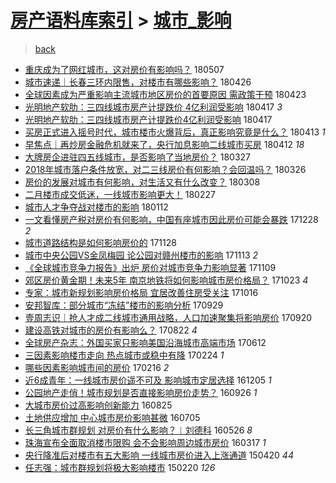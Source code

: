 [房产语料库索引](../../README.md)  > [城市_影响](城市_影响.md)
====
> [back](../README.md)

- [重庆成为了网红城市，这对房价有影响吗？](http://jkwz.applinzi.com/ittc/7100308976032023558.html#%E9%87%8D%E5%BA%86%E6%88%90%E4%B8%BA%E4%BA%86%E7%BD%91%E7%BA%A2%E5%9F%8E%E5%B8%82%EF%BC%8C%E8%BF%99%E5%AF%B9%E6%88%BF%E4%BB%B7%E6%9C%89%E5%BD%B1%E5%93%8D%E5%90%97%EF%BC%9F) 180507  
- [城市速递｜长春三环内限售，对楼市有哪些影响？](http://jkwz.applinzi.com/ittc/7096314431283938321.html#%E5%9F%8E%E5%B8%82%E9%80%9F%E9%80%92%EF%BD%9C%E9%95%BF%E6%98%A5%E4%B8%89%E7%8E%AF%E5%86%85%E9%99%90%E5%94%AE%EF%BC%8C%E5%AF%B9%E6%A5%BC%E5%B8%82%E6%9C%89%E5%93%AA%E4%BA%9B%E5%BD%B1%E5%93%8D%EF%BC%9F) 180426  
- [全球因素成为严重影响主流城市地区房价的首要原因 需政策干预](http://jkwz.applinzi.com/ittc/7095106556289090567.html#%E5%85%A8%E7%90%83%E5%9B%A0%E7%B4%A0%E6%88%90%E4%B8%BA%E4%B8%A5%E9%87%8D%E5%BD%B1%E5%93%8D%E4%B8%BB%E6%B5%81%E5%9F%8E%E5%B8%82%E5%9C%B0%E5%8C%BA%E6%88%BF%E4%BB%B7%E7%9A%84%E9%A6%96%E8%A6%81%E5%8E%9F%E5%9B%A0+%E9%9C%80%E6%94%BF%E7%AD%96%E5%B9%B2%E9%A2%84) 180423  
- [光明地产软肋：三四线城市房产计提跌价 4亿利润受影响](http://jkwz.applinzi.com/ittc/7092987464400765962.html#%E5%85%89%E6%98%8E%E5%9C%B0%E4%BA%A7%E8%BD%AF%E8%82%8B%EF%BC%9A%E4%B8%89%E5%9B%9B%E7%BA%BF%E5%9F%8E%E5%B8%82%E6%88%BF%E4%BA%A7%E8%AE%A1%E6%8F%90%E8%B7%8C%E4%BB%B7+4%E4%BA%BF%E5%88%A9%E6%B6%A6%E5%8F%97%E5%BD%B1%E5%93%8D) 180417 *3* 
- [光明地产软肋：三四线城市房产计提跌价​ 4亿利润受影响](http://jkwz.applinzi.com/ittc/7092982897504158731.html#%E5%85%89%E6%98%8E%E5%9C%B0%E4%BA%A7%E8%BD%AF%E8%82%8B%EF%BC%9A%E4%B8%89%E5%9B%9B%E7%BA%BF%E5%9F%8E%E5%B8%82%E6%88%BF%E4%BA%A7%E8%AE%A1%E6%8F%90%E8%B7%8C%E4%BB%B7%E2%80%8B+4%E4%BA%BF%E5%88%A9%E6%B6%A6%E5%8F%97%E5%BD%B1%E5%93%8D) 180417  
- [买房正式进入摇号时代，城市楼市火爆背后，真正影响究竟是什么？](http://jkwz.applinzi.com/ittc/7091456326003852304.html#%E4%B9%B0%E6%88%BF%E6%AD%A3%E5%BC%8F%E8%BF%9B%E5%85%A5%E6%91%87%E5%8F%B7%E6%97%B6%E4%BB%A3%EF%BC%8C%E5%9F%8E%E5%B8%82%E6%A5%BC%E5%B8%82%E7%81%AB%E7%88%86%E8%83%8C%E5%90%8E%EF%BC%8C%E7%9C%9F%E6%AD%A3%E5%BD%B1%E5%93%8D%E7%A9%B6%E7%AB%9F%E6%98%AF%E4%BB%80%E4%B9%88%EF%BC%9F) 180413 *1* 
- [早焦点｜再炒房金融危机就来了，央行加息影响二线城市买房](http://jkwz.applinzi.com/ittc/7091011500091376650.html#%E6%97%A9%E7%84%A6%E7%82%B9%EF%BD%9C%E5%86%8D%E7%82%92%E6%88%BF%E9%87%91%E8%9E%8D%E5%8D%B1%E6%9C%BA%E5%B0%B1%E6%9D%A5%E4%BA%86%EF%BC%8C%E5%A4%AE%E8%A1%8C%E5%8A%A0%E6%81%AF%E5%BD%B1%E5%93%8D%E4%BA%8C%E7%BA%BF%E5%9F%8E%E5%B8%82%E4%B9%B0%E6%88%BF) 180412 *18* 
- [大牌房企进驻四五线城市，是否影响了当地房价？](http://jkwz.applinzi.com/ittc/7085139450931971083.html#%E5%A4%A7%E7%89%8C%E6%88%BF%E4%BC%81%E8%BF%9B%E9%A9%BB%E5%9B%9B%E4%BA%94%E7%BA%BF%E5%9F%8E%E5%B8%82%EF%BC%8C%E6%98%AF%E5%90%A6%E5%BD%B1%E5%93%8D%E4%BA%86%E5%BD%93%E5%9C%B0%E6%88%BF%E4%BB%B7%EF%BC%9F) 180327  
- [2018年城市落户条件放宽，对二三线房价有何影响？会回温吗？](http://jkwz.applinzi.com/ittc/7084832408056890375.html#2018%E5%B9%B4%E5%9F%8E%E5%B8%82%E8%90%BD%E6%88%B7%E6%9D%A1%E4%BB%B6%E6%94%BE%E5%AE%BD%EF%BC%8C%E5%AF%B9%E4%BA%8C%E4%B8%89%E7%BA%BF%E6%88%BF%E4%BB%B7%E6%9C%89%E4%BD%95%E5%BD%B1%E5%93%8D%EF%BC%9F%E4%BC%9A%E5%9B%9E%E6%B8%A9%E5%90%97%EF%BC%9F) 180326  
- [房价的发展对城市有何影响，对生活又有什么改变？](http://jkwz.applinzi.com/ittc/7078153245447160843.html#%E6%88%BF%E4%BB%B7%E7%9A%84%E5%8F%91%E5%B1%95%E5%AF%B9%E5%9F%8E%E5%B8%82%E6%9C%89%E4%BD%95%E5%BD%B1%E5%93%8D%EF%BC%8C%E5%AF%B9%E7%94%9F%E6%B4%BB%E5%8F%88%E6%9C%89%E4%BB%80%E4%B9%88%E6%94%B9%E5%8F%98%EF%BC%9F) 180308  
- [二月楼市成交低迷，一线城市影响更大！](http://jkwz.applinzi.com/ittc/7074713414037668875.html#%E4%BA%8C%E6%9C%88%E6%A5%BC%E5%B8%82%E6%88%90%E4%BA%A4%E4%BD%8E%E8%BF%B7%EF%BC%8C%E4%B8%80%E7%BA%BF%E5%9F%8E%E5%B8%82%E5%BD%B1%E5%93%8D%E6%9B%B4%E5%A4%A7%EF%BC%81) 180227  
- [城市人才争夺战对楼市的影响](http://jkwz.applinzi.com/ittc/7057698058219815953.html#%E5%9F%8E%E5%B8%82%E4%BA%BA%E6%89%8D%E4%BA%89%E5%A4%BA%E6%88%98%E5%AF%B9%E6%A5%BC%E5%B8%82%E7%9A%84%E5%BD%B1%E5%93%8D) 180112  
- [一文看懂房产税对房价有何影响，中国有座城市因此房价可能会暴跌](http://jkwz.applinzi.com/ittc/7052083776870417424.html#%E4%B8%80%E6%96%87%E7%9C%8B%E6%87%82%E6%88%BF%E4%BA%A7%E7%A8%8E%E5%AF%B9%E6%88%BF%E4%BB%B7%E6%9C%89%E4%BD%95%E5%BD%B1%E5%93%8D%EF%BC%8C%E4%B8%AD%E5%9B%BD%E6%9C%89%E5%BA%A7%E5%9F%8E%E5%B8%82%E5%9B%A0%E6%AD%A4%E6%88%BF%E4%BB%B7%E5%8F%AF%E8%83%BD%E4%BC%9A%E6%9A%B4%E8%B7%8C) 171228 *2* 
- [城市道路结构是如何影响房价的](http://jkwz.applinzi.com/ittc/7040949585109845008.html#%E5%9F%8E%E5%B8%82%E9%81%93%E8%B7%AF%E7%BB%93%E6%9E%84%E6%98%AF%E5%A6%82%E4%BD%95%E5%BD%B1%E5%93%8D%E6%88%BF%E4%BB%B7%E7%9A%84) 171128  
- [城市中央公园VS金凤梅园 论公园对赣州楼市的影响](http://jkwz.applinzi.com/ittc/7035476794663240720.html#%E5%9F%8E%E5%B8%82%E4%B8%AD%E5%A4%AE%E5%85%AC%E5%9B%ADVS%E9%87%91%E5%87%A4%E6%A2%85%E5%9B%AD+%E8%AE%BA%E5%85%AC%E5%9B%AD%E5%AF%B9%E8%B5%A3%E5%B7%9E%E6%A5%BC%E5%B8%82%E7%9A%84%E5%BD%B1%E5%93%8D) 171113 *2* 
- [《全球城市竞争力报告》出炉 房价对城市竞争力影响显著](http://jkwz.applinzi.com/ittc/7033964416083690513.html#%E3%80%8A%E5%85%A8%E7%90%83%E5%9F%8E%E5%B8%82%E7%AB%9E%E4%BA%89%E5%8A%9B%E6%8A%A5%E5%91%8A%E3%80%8B%E5%87%BA%E7%82%89+%E6%88%BF%E4%BB%B7%E5%AF%B9%E5%9F%8E%E5%B8%82%E7%AB%9E%E4%BA%89%E5%8A%9B%E5%BD%B1%E5%93%8D%E6%98%BE%E8%91%97) 171109  
- [郊区房价黄金期！未来5年 南京地铁将如何影响城市房价格局？](http://jkwz.applinzi.com/ittc/7027655320967578641.html#%E9%83%8A%E5%8C%BA%E6%88%BF%E4%BB%B7%E9%BB%84%E9%87%91%E6%9C%9F%EF%BC%81%E6%9C%AA%E6%9D%A55%E5%B9%B4+%E5%8D%97%E4%BA%AC%E5%9C%B0%E9%93%81%E5%B0%86%E5%A6%82%E4%BD%95%E5%BD%B1%E5%93%8D%E5%9F%8E%E5%B8%82%E6%88%BF%E4%BB%B7%E6%A0%BC%E5%B1%80%EF%BC%9F) 171023 *4* 
- [专家：城市新规划影响房价格局 宜居改善住房受关注](http://jkwz.applinzi.com/ittc/7024963905670087696.html#%E4%B8%93%E5%AE%B6%EF%BC%9A%E5%9F%8E%E5%B8%82%E6%96%B0%E8%A7%84%E5%88%92%E5%BD%B1%E5%93%8D%E6%88%BF%E4%BB%B7%E6%A0%BC%E5%B1%80+%E5%AE%9C%E5%B1%85%E6%94%B9%E5%96%84%E4%BD%8F%E6%88%BF%E5%8F%97%E5%85%B3%E6%B3%A8) 171016  
- [安邦智库：部分城市“冻结”楼市的影响分析](http://jkwz.applinzi.com/ittc/7018663948486968336.html#%E5%AE%89%E9%82%A6%E6%99%BA%E5%BA%93%EF%BC%9A%E9%83%A8%E5%88%86%E5%9F%8E%E5%B8%82%E2%80%9C%E5%86%BB%E7%BB%93%E2%80%9D%E6%A5%BC%E5%B8%82%E7%9A%84%E5%BD%B1%E5%93%8D%E5%88%86%E6%9E%90) 170929  
- [壹周志识｜抢人才成二线城市通用战略，人口加速聚集将影响房价](http://jkwz.applinzi.com/ittc/7015328638487233553.html#%E5%A3%B9%E5%91%A8%E5%BF%97%E8%AF%86%EF%BD%9C%E6%8A%A2%E4%BA%BA%E6%89%8D%E6%88%90%E4%BA%8C%E7%BA%BF%E5%9F%8E%E5%B8%82%E9%80%9A%E7%94%A8%E6%88%98%E7%95%A5%EF%BC%8C%E4%BA%BA%E5%8F%A3%E5%8A%A0%E9%80%9F%E8%81%9A%E9%9B%86%E5%B0%86%E5%BD%B1%E5%93%8D%E6%88%BF%E4%BB%B7) 170920  
- [建设高铁对城市的房价有影响么？](http://jkwz.applinzi.com/ittc/7004727217790387216.html#%E5%BB%BA%E8%AE%BE%E9%AB%98%E9%93%81%E5%AF%B9%E5%9F%8E%E5%B8%82%E7%9A%84%E6%88%BF%E4%BB%B7%E6%9C%89%E5%BD%B1%E5%93%8D%E4%B9%88%EF%BC%9F) 170822 *4* 
- [全球房产杂志：外国买家只影响美国沿海城市高端市场](http://jkwz.applinzi.com/ittc/6978241121493713924.html#%E5%85%A8%E7%90%83%E6%88%BF%E4%BA%A7%E6%9D%82%E5%BF%97%EF%BC%9A%E5%A4%96%E5%9B%BD%E4%B9%B0%E5%AE%B6%E5%8F%AA%E5%BD%B1%E5%93%8D%E7%BE%8E%E5%9B%BD%E6%B2%BF%E6%B5%B7%E5%9F%8E%E5%B8%82%E9%AB%98%E7%AB%AF%E5%B8%82%E5%9C%BA) 170612  
- [三因素影响楼市走向 热点城市或稳中有降](http://jkwz.applinzi.com/ittc/6938044759464739844.html#%E4%B8%89%E5%9B%A0%E7%B4%A0%E5%BD%B1%E5%93%8D%E6%A5%BC%E5%B8%82%E8%B5%B0%E5%90%91+%E7%83%AD%E7%82%B9%E5%9F%8E%E5%B8%82%E6%88%96%E7%A8%B3%E4%B8%AD%E6%9C%89%E9%99%8D) 170224 *1* 
- [哪些因素影响城市间的房价](http://jkwz.applinzi.com/ittc/6935163168132432900.html#%E5%93%AA%E4%BA%9B%E5%9B%A0%E7%B4%A0%E5%BD%B1%E5%93%8D%E5%9F%8E%E5%B8%82%E9%97%B4%E7%9A%84%E6%88%BF%E4%BB%B7) 170216 *2* 
- [近6成青年：一线城市房价遥不可及 影响城市定居选择](http://jkwz.applinzi.com/ittc/6908169356084511749.html#%E8%BF%916%E6%88%90%E9%9D%92%E5%B9%B4%EF%BC%9A%E4%B8%80%E7%BA%BF%E5%9F%8E%E5%B8%82%E6%88%BF%E4%BB%B7%E9%81%A5%E4%B8%8D%E5%8F%AF%E5%8F%8A+%E5%BD%B1%E5%93%8D%E5%9F%8E%E5%B8%82%E5%AE%9A%E5%B1%85%E9%80%89%E6%8B%A9) 161205 *1* 
- [公园地产走俏！城市规划是否直接影响房价走势？](http://jkwz.applinzi.com/ittc/6882219575902471172.html#%E5%85%AC%E5%9B%AD%E5%9C%B0%E4%BA%A7%E8%B5%B0%E4%BF%8F%EF%BC%81%E5%9F%8E%E5%B8%82%E8%A7%84%E5%88%92%E6%98%AF%E5%90%A6%E7%9B%B4%E6%8E%A5%E5%BD%B1%E5%93%8D%E6%88%BF%E4%BB%B7%E8%B5%B0%E5%8A%BF%EF%BC%9F) 160926 *1* 
- [大城市房价过高影响创新能力](http://jkwz.applinzi.com/ittc/6870329890234172420.html#%E5%A4%A7%E5%9F%8E%E5%B8%82%E6%88%BF%E4%BB%B7%E8%BF%87%E9%AB%98%E5%BD%B1%E5%93%8D%E5%88%9B%E6%96%B0%E8%83%BD%E5%8A%9B) 160825  
- [土地供应增加 中心城市房价影响甚微](http://jkwz.applinzi.com/ittc/6851310460074460164.html#%E5%9C%9F%E5%9C%B0%E4%BE%9B%E5%BA%94%E5%A2%9E%E5%8A%A0+%E4%B8%AD%E5%BF%83%E5%9F%8E%E5%B8%82%E6%88%BF%E4%BB%B7%E5%BD%B1%E5%93%8D%E7%94%9A%E5%BE%AE) 160705  
- [长三角城市群规划 对房价有什么影响？︱刘德科](http://jkwz.applinzi.com/ittc/6836571971969893381.html#%E9%95%BF%E4%B8%89%E8%A7%92%E5%9F%8E%E5%B8%82%E7%BE%A4%E8%A7%84%E5%88%92+%E5%AF%B9%E6%88%BF%E4%BB%B7%E6%9C%89%E4%BB%80%E4%B9%88%E5%BD%B1%E5%93%8D%EF%BC%9F%EF%B8%B1%E5%88%98%E5%BE%B7%E7%A7%91) 160526 *8* 
- [珠海宣布全面取消楼市限购 会不会影响周边城市房价](http://jkwz.applinzi.com/ittc/6810481416903066629.html#%E7%8F%A0%E6%B5%B7%E5%AE%A3%E5%B8%83%E5%85%A8%E9%9D%A2%E5%8F%96%E6%B6%88%E6%A5%BC%E5%B8%82%E9%99%90%E8%B4%AD+%E4%BC%9A%E4%B8%8D%E4%BC%9A%E5%BD%B1%E5%93%8D%E5%91%A8%E8%BE%B9%E5%9F%8E%E5%B8%82%E6%88%BF%E4%BB%B7) 160317 *1* 
- [央行降准后对楼市有五大影响 一线城市房价进入上涨通道](http://jkwz.applinzi.com/ittc/547650611403519792.html#%E5%A4%AE%E8%A1%8C%E9%99%8D%E5%87%86%E5%90%8E%E5%AF%B9%E6%A5%BC%E5%B8%82%E6%9C%89%E4%BA%94%E5%A4%A7%E5%BD%B1%E5%93%8D+%E4%B8%80%E7%BA%BF%E5%9F%8E%E5%B8%82%E6%88%BF%E4%BB%B7%E8%BF%9B%E5%85%A5%E4%B8%8A%E6%B6%A8%E9%80%9A%E9%81%93) 150420 *44* 
- [任志强：城市群规划将极大影响楼市](http://jkwz.applinzi.com/ittc/547650611392188389.html#%E4%BB%BB%E5%BF%97%E5%BC%BA%EF%BC%9A%E5%9F%8E%E5%B8%82%E7%BE%A4%E8%A7%84%E5%88%92%E5%B0%86%E6%9E%81%E5%A4%A7%E5%BD%B1%E5%93%8D%E6%A5%BC%E5%B8%82) 150220 *126* 
